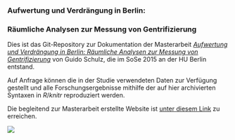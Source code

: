 ### Aufwertung und Verdrängung in Berlin: 
### Räumliche Analysen zur Messung von Gentrifizierung
Dies ist das Git-Repository zur Dokumentation der Masterarbeit [*Aufwertung und Verdrängung in Berlin: Räumliche Analysen zur Messung von Gentrifizierung*](http://amor.cms.hu-berlin.de/~schulzgu/gentri/docs/MASTER_GuidoSchulz_2015.pdf) von Guido Schulz, die im SoSe 2015 an der HU Berlin entstand.

Auf Anfrage können die in der Studie verwendeten Daten zur Verfügung gestellt und alle Forschungsergebnisse mithilfe der auf hier archivierten Syntaxen in *R*/*knitr* reproduziert werden.

Die begleitend zur Masterarbeit erstellte Website ist [unter diesem Link](http://amor.cms.hu-berlin.de/~schulzgu/gentri) zu erreichen.

[<img src="http://amor.cms.hu-berlin.de/~schulzgu/gentri/docs/Website_Screenshot.png">](http://amor.cms.hu-berlin.de/~schulzgu/gentri)


